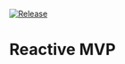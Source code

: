 [![Release](https://jitpack.io/v/mvarnagiris/mvp.svg)](https://jitpack.io/mvarnagiris/mvp)

# Reactive MVP
